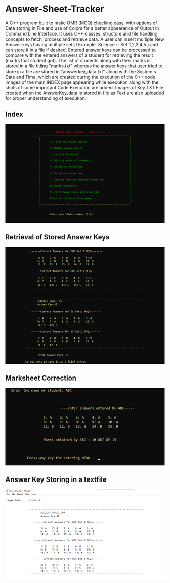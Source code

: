 # Answer-Sheet-Tracker
A C++ program built to make OMR (MCQ) checking easy, with options of Data storing in File and use of Colors for a better appearance of Output in Command Line Interface.
It uses C++ classes, structure and file handling concepts to fetch, process and retrieve data.
A user can insert multiple New Answer keys having multiple sets (Example. Science :- Set 1,2,3,4,5 ) and can store it in a file if desired.
Entered answer keys can be processed to compare with the entered answers of a student for retrieving the result (marks that student got).
The list of students along with their marks is stored in a file titling "marks.txt" whereas the answer keys that user tried to store in a file are stored in "answerkey_data.txt" along with the System's Date and Time, which are created during the execution of the C++ code.
Images of the main INDEX page appearing while execution along with the shots of some important Code Execution are added.
Images of Key TXT File created when the AnswerKey_data is stored in file as Text are also uploaded for proper understanding of execution.

<h2>Index</h2>
<img src="https://github.com/s-arslaan/Answer-Sheet-Tracker/blob/master/answersheet_tracker_index.png" alt="">

<h2>Retrieval of Stored Answer Keys</h2>
<img src="https://github.com/s-arslaan/Answer-Sheet-Tracker/blob/master/answersheet_tracker_displaykeys.png" alt="">

<h2>Marksheet Correction</h2>
<img src="https://github.com/s-arslaan/Answer-Sheet-Tracker/blob/master/answersheet_tracker_CorrectMarksheet.png" alt="">

<h2>Answer Key Storing in a textfile</h2>
<img src="https://github.com/s-arslaan/Answer-Sheet-Tracker/blob/master/answersheet_tracker_keyFile.png" alt="">
